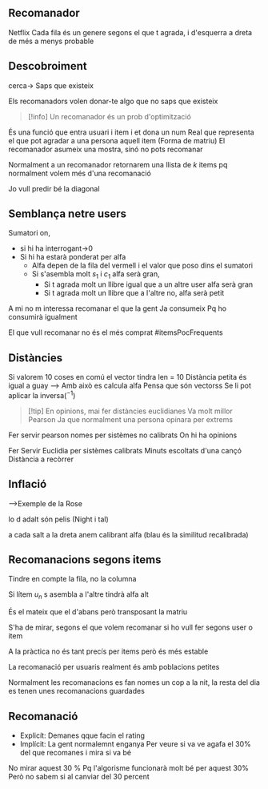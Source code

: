 ## Recomanador

Netflix
Cada fila és un genere segons el que t agrada, i d'esquerra a dreta de més a menys probable

## Descobroiment
cerca-> Saps que existeix

Els recomanadors volen donar-te algo que no saps que existeix



>[!info] Un recomanador és un prob d'optimització

És una funció que entra usuari i item i et dona un num Real que representa el que pot agradar a una persona aquell item
(Forma de matriu)
El recomanador asumeix una mostra, sinó no pots recomanar

Normalment a un recomanador retornarem una llista de $k$ items
pq normalment volem més d'una recomanació

Jo vull predir bé la diagonal 


## Semblança netre users

Sumatori on, 
- si hi ha interrogant->0
- Si hi ha estarà ponderat per alfa
	- Alfa depen de la fila del vermell i el valor que poso dins el sumatori
	- Si s'asembla molt $s_1$ i $c_1$ alfa serà gran, 
		- Si t agrada molt un llibre igual que a un altre user alfa serà gran
		- Si t agrada molt un llibre que a l'altre no, alfa serà petit

A mi no m interessa recomanar el que la gent Ja consumeix
Pq ho consumirà igualment

El que vull recomanar no és el més comprat #itemsPocFrequents



## Distàncies
Si valorem 10 coses en comú el vector tindra len = 10
Distància petita és igual a guay --> Amb això es calcula alfa
	Pensa que són vectorss
Se li pot aplicar la inversa($^{-1}$) 
>[!tip] En opinions, mai fer distàncies euclidianes
>Va molt millor Pearson
>Ja que normalment una persona opinara per extrems

Fer servir pearson nomes per sistèmes no calibrats
	On hi ha opinions


Fer Servir Euclidia per sistèmes calibrats
	Minuts escoltats d'una cançó
	Distància a recòrrer

## Inflació


-->Exemple de la Rose

lo d adalt són pelis (Night i tal)

a cada salt a la dreta anem calibrant alfa (blau és la similitud recalibrada)
## Recomanacions segons items

Tindre en compte la fila, no la columna

Si lítem $u_n$ s asembla a l'altre tindrà alfa alt

És el mateix que el d'abans però transposant la matriu


S'ha de mirar, segons el que volem recomanar si ho vull fer segons user o item

A la pràctica no és tant precís per items però és més estable

La recomanació per usuaris realment és amb poblacions petites

Normalment les recomanacions es fan nomes un cop a la nit, la resta del dia es tenen unes recomanacions guardades

## Recomanació
- Explicít: Demanes qque facin el rating
- Implícit: La gent normalemnt enganya
Per veure si va ve agafa el 30% del que recomanes i mira si va bé

No mirar aquest 30 %
Pq l'algorisme funcionarà molt bé per aquest 30%
Però no sabem si al canviar del 30 percent 